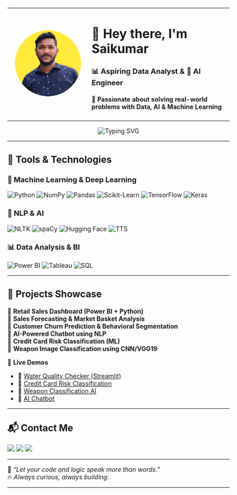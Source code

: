 <!-- Profile Layout Section -->
<table>
  <tr>
    <td width="170px" align="center">
      <img src="https://raw.githubusercontent.com/ysaikumar21/saikumar21/main/profile%20Git-modified.png" width="150" height="150" style="border-radius: 50%;" alt="Saikumar Profile" />
    </td>
    <td>
      <h1>👋 Hey there, I'm <strong>Saikumar</strong></h1>
      <h3>📊 Aspiring Data Analyst & 🤖 AI Engineer</h3>
      <h4>🚀 Passionate about solving real-world problems with <strong>Data, AI & Machine Learning</strong></h4>
    </td>
  </tr>
</table>

<!-- Typing Heading -->
<p align="center">
  <img src="https://readme-typing-svg.demolab.com?font=Fira+Code&pause=1000&color=3DDC84&center=true&vCenter=true&width=435&lines=Data+Science+Enthusiast;AI+Project+Builder;Open+to+Work+%F0%9F%9A%80" alt="Typing SVG" />
</p>

---

## 🧠 Tools & Technologies

### 🚀 Machine Learning & Deep Learning
![Python](https://img.shields.io/badge/Python-3776AB?style=for-the-badge&logo=python&logoColor=white)
![NumPy](https://img.shields.io/badge/NumPy-013243?style=for-the-badge&logo=numpy&logoColor=white)
![Pandas](https://img.shields.io/badge/Pandas-150458?style=for-the-badge&logo=pandas&logoColor=white)
![Scikit-Learn](https://img.shields.io/badge/Scikit--Learn-F7931E?style=for-the-badge&logo=scikit-learn&logoColor=white)
![TensorFlow](https://img.shields.io/badge/TensorFlow-FF6F00?style=for-the-badge&logo=tensorflow&logoColor=white)
![Keras](https://img.shields.io/badge/Keras-D00000?style=for-the-badge&logo=keras&logoColor=white)

### 🧠 NLP & AI
![NLTK](https://img.shields.io/badge/NLTK-3C3C3C?style=for-the-badge&logo=python&logoColor=white)
![spaCy](https://img.shields.io/badge/spaCy-09A3D5?style=for-the-badge&logo=python&logoColor=white)
![Hugging Face](https://img.shields.io/badge/HuggingFace-FFD21F?style=for-the-badge&logo=huggingface&logoColor=black)
![TTS](https://img.shields.io/badge/Text--to--Speech-blue?style=for-the-badge)

### 📊 Data Analysis & BI
![Power BI](https://img.shields.io/badge/PowerBI-F2C811?style=for-the-badge&logo=powerbi&logoColor=black)
![Tableau](https://img.shields.io/badge/Tableau-E97627?style=for-the-badge&logo=tableau&logoColor=white)
![SQL](https://img.shields.io/badge/SQL-336791?style=for-the-badge&logo=postgresql&logoColor=white)

---

## 📂 Projects Showcase

🔹 **Retail Sales Dashboard (Power BI + Python)**  
🔹 **Sales Forecasting & Market Basket Analysis**  
🔹 **Customer Churn Prediction & Behavioral Segmentation**  
🔹 **AI-Powered Chatbot using NLP**    
🔹 **Credit Card Risk Classification (ML)**  
🔹 **Weapon Image Classification using CNN/VGG19**

🎯 **Live Demos**  
- 🔗 [Water Quality Checker (Streamlit)](https://water-quality-check-index-7.streamlit.app/)  
- 🔗 [Credit Card Risk Classification](https://financial-risk-prediction-credit-card-default-classification.streamlit.app/)  
- 🔗 [Weapon Classification AI](https://ai-powered-weapons-classification-with-custom-cnn-vgg19-hmfjcf.streamlit.app/)  
- 🔗 [AI Chatbot](https://ai-chatbot-app-saikumar.streamlit.app/)  

---

## 📬 Contact Me

<p align="left">
  <a href="mailto:saikumar76y@gmail.com"><img src="https://img.shields.io/badge/Gmail-D14836?style=for-the-badge&logo=gmail&logoColor=white"></a>
  <a href="https://www.linkedin.com/in/saikumar-y-853666317/"><img src="https://img.shields.io/badge/LinkedIn-0077B5?style=for-the-badge&logo=linkedin&logoColor=white"></a>
  <a href="https://github.com/ysaikumar21"><img src="https://img.shields.io/badge/GitHub-100000?style=for-the-badge&logo=github&logoColor=white"></a>

</p>

---

💬 *“Let your code and logic speak more than words.”*  
🔥 *Always curious, always building.*

---
